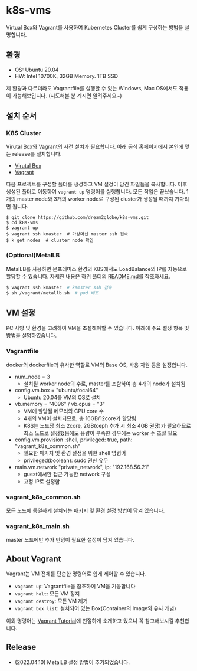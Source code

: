 # k8s-vms
Virtual Box와 Vagrant를 사용하여 Kubernetes Cluster를 쉽게 구성하는 방법을 설명합니다. 

## 환경
* OS: Ubuntu 20.04
* HW: Intel 10700K, 32GB Memory. 1TB SSD

제 환경과 다르더라도 Vagrantfile를 실행할 수 있는 Windows, Mac OS에서도 적용이 가능해보입니다. (시도해본 분 계시면 알려주세요~)

## 설치 순서

### K8S Cluster
Virutal Box와 Vagrant의 사전 설치가 필요합니다. 아래 공식 홈페이지에서 본인에 맞는 release를 설치합니다.
* [Virutal Box](https://www.virtualbox.org/)
* [Vagrant](https://www.vagrantup.com/)

다음 프로젝트를 구성할 폴더를 생성하고 VM 설정이 담긴 파일들을 복사합니다. 이후 생성된 폴더로 이동하여 `vagrant up` 명령어를 실행합니다. 모든 작업은 끝났습니다. 1개의 master node와 3개의 worker node로 구성된 cluster가 생성될 때까지 기다리면 됩니다.

```
$ git clone https://github.com/dream2globe/k8s-vms.git
$ cd k8s-vms
$ vagrant up
$ vagrant ssh kmaster  # 가상머신 master ssh 접속
$ k get nodes  # cluster node 확인
```

### (Optional)MetalLB
MetalLB를 사용하면 온프레미스 환경의 K8S에서도 LoadBalance의 IP를 자동으로 할당할 수 있습니다. 자세한 내용은 하위 폴더의 [README.md](./ecos/metallb/README.md)를 참조하세요.

```bash
$ vagrant ssh kmaster  # kamster ssh 접속
$ sh /vagrant/metallb.sh  # pod 배포
```

## VM 설정
PC 사양 및 환경을 고려하여 VM을 조절해아할 수 있습니다. 아래에 주요 설정 항목 및 방법을 설명하였습니다.

### Vagrantfile
docker의 dockerfile과 유사한 역할로 VM의 Base OS, 사용 자원 등을 설정합니다. 
* num_node = 3
  * 설치될 worker node의 수로, master를 포함하여 총 4개의 node가 설치됨
* config.vm.box = "ubuntu/focal64"  
  * Ubuntu 20.04를 VM의 OS로 설치
* vb.memory = "4096" / vb.cpus = "3"
  * VM에 할당될 메모리와 CPU core 수
  * 4개의 VM이 설치되므로, 총 16GB/12core가 할당됨
  * K8S는 노드당 최소 2core, 2GB(ceph 추가 시 최소 4GB 권장)가 필요하므로 최소 노드로 설정했음에도 용량이 부족한 경우에는 worker 수 조절 필요
* config.vm.provision :shell, privileged: true,  path: "vagrant_k8s_common.sh"
  * 필요한 패키지 및 환경 설정을 위한 shell 명령어
  * privileged(boolean): sudo 권한 유무
* main.vm.network "private_network", ip: "192.168.56.21"
  * guest에서만 접근 가능한 network 구성
  * 고정 IP로 설정함

### vagrant_k8s_common.sh
모든 노드에 동일하게 설치되는 패키지 및 환경 설정 방법이 담겨 있습니다. 

### vagrant_k8s_main.sh
master 노드에만 추가 반영이 필요한 설정이 담겨 있습니다.

## About Vagrant
Vagrant는 VM 전체를 단순한 명령어로 쉽게 제어할 수 있습니다.
* `vagrant up`: Vagrantfile을 참조하여 VM을 기동합니다 
* `vagrant halt`: 모든 VM 정지
* `vagrant destroy`: 모든 VM 제거
* `vagrant box list`: 설치되어 있는 Box(Container의 Image와 유사 개념)

이외 명령어는 [Vagrant Tutorial](https://learn.hashicorp.com/collections/vagrant/getting-started)에 친절하게 소개하고 있으니 꼭 참고해보시길 추천합니다.

## Release
* (2022.04.10) MetalLB 설정 방법이 추가되었습니다.